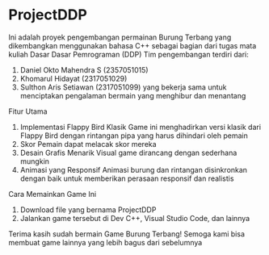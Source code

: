 # ProjectDDP
Ini adalah proyek pengembangan permainan Burung Terbang yang dikembangkan menggunakan bahasa C++ sebagai bagian dari tugas mata kuliah Dasar Dasar Pemrograman (DDP)
Tim pengembangan terdiri dari: 
1. Daniel Okto Mahendra S (2357051015)
2. Khomarul Hidayat (2317051029)
3. Sulthon Aris Setiawan (2317051099)
yang bekerja sama untuk menciptakan pengalaman bermain yang menghibur dan menantang

Fitur Utama
1. Implementasi Flappy Bird Klasik
   Game ini menghadirkan versi klasik dari Flappy Bird dengan rintangan pipa yang harus dihindari oleh pemain
2. Skor
   Pemain dapat melacak skor mereka
3. Desain Grafis Menarik
   Visual game dirancang dengan sederhana mungkin
4. Animasi yang Responsif
   Animasi burung dan rintangan disinkronkan dengan baik untuk memberikan perasaan responsif dan realistis

Cara Memainkan Game Ini
1. Download file yang bernama ProjectDDP
2. Jalankan game tersebut di Dev C++, Visual Studio Code, dan lainnya

Terima kasih sudah bermain Game Burung Terbang! Semoga kami bisa membuat game lainnya yang lebih bagus dari sebelumnya
